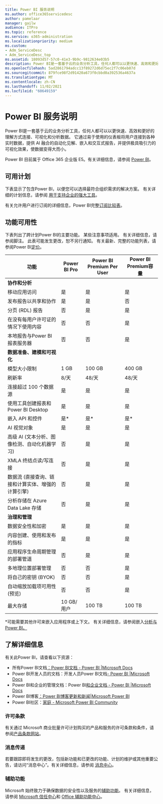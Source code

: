 ```yaml
---
title: Power BI 服务说明
ms.author: office365servicedesc
author: pamelaar
manager: gailw
audience: ITPro
ms.topic: reference
ms.service: o365-administration
ms.localizationpriority: medium
ms.custom:
- Adm_ServiceDesc
- Adm_ServiceDesc_top
ms.assetid: 18093d57-57c0-41e3-9b9c-9812634e03b5
description: Power BI是一套基于云的业务分析工具，任何人都可以以更快速、高效和更好的理解方式连接、可视化和分析数据。 通过简单易用的仪表板将用户连接到各种实时数据，提供交互式报表，并提供极具吸引力的可视化效果，使数据更加生动。
ms.openlocfilehash: 5ad2861794adcc13f89272d6d75ec2f7c06eb07d
ms.sourcegitcommit: 879fce98f2d91420a673f0cbbd0a392536a4637a
ms.translationtype: MT
ms.contentlocale: zh-CN
ms.lasthandoff: 11/02/2021
ms.locfileid: "60649159"
---
```

# <a name="power-bi-service-description"></a>Power BI 服务说明

Power BI是一套基于云的业务分析工具，任何人都可以以更快速、高效和更好的理解方式连接、可视化和分析数据。 它通过易于使用的仪表板将用户连接到各种实时数据，提供 AI 融合的自动化见解、嵌入和交互式报告，并提供极具吸引力的可视化效果，使数据变得大而小。

Power BI 目前属于 Office 365 企业版 E5。有关详细信息，请参阅 [Power BI](https://powerbi.microsoft.com)。

## <a name="available-plans"></a>可用计划

下表显示了包含Power BI，以便您可以选择最符合组织需求的解决方案。 有关详细的计划信息，请参阅 [用于支持企业的强大工具](https://www.microsoft.com/microsoft-365/enterprise/compare-office-365-plans)。

有关允许用户进行订阅的详细信息，Power BI完整[订阅比较表](https://www.microsoft.com/microsoft-365/compare-microsoft-365-enterprise-plans)。

## <a name="feature-availability"></a>功能可用性

下表列出了跨计划Power BI的主要功能。 某些注意事项适用。 有关详细信息，请参阅脚注。 此表可能发生更改，恕不另行通知。 有关最新、完整的功能列表，请参阅Power BI[定价](https://powerbi.microsoft.com/pricing/)。

| 功能 | Power BI Pro | Power BI Premium Per User | Power BI Premium容量 |
|---------|--------------|---------------------------|-------------------------------|
| **协作和分析** | | | |
| 移动应用访问 | 是 | 是 | 是 |
| 发布报告以共享和协作 | 是 | 是 | 否 |
| 分页 (RDL) 报告 | 否 | 是 | 是 |
| 在没有每用户许可证的情况下使用内容 | 否 | 否 | 是 |
| 本地报告与Power BI 报表服务器 | 否 | 否 | 是 |
| **数据准备、建模和可视化** | | | |
| 模型大小限制 | 1 GB | 100 GB | 400 GB |
| 刷新率 | 8/天 | 48/天 | 48/天 |
| 连接超过 100 个数据源 | 是 | 是 | 是 |
| 使用工具创建报表和Power BI Desktop | 是 | 是 | 是 |
| 嵌入 API 和控件 | 是* | 是* | 是* |
| AI 视觉对象 | 是 | 是 | 是 |
| 高级 AI (文本分析、图像检测、自动化机器学习)  | 否 | 是 | 是 |
| XMLA 终结点读/写连接 | 否 | 是 | 是 |
| 数据流 (直接查询、链接和计算实体、增强的计算引擎)  | 否 | 是 | 是 |
| 分析存储在 Azure Data Lake 存储 | 否 | 是 | 是 |
| **治理和管理** | | | |
| 数据安全性和加密 | 是 | 是 | 是 |
| 内容创建、使用和发布的指标 | 是 | 是 | 是 |
| 应用程序生命周期管理的部署管道 | 否 | 是 | 是 |
| 多地理位置部署管理 | 否 | 否 | 是 |
| 将自己的密钥 (BYOK)  | 否 | 否 | 是 |
| 自动缩放加载项可用性 (预览)  | 否 | 否 | 是 |
| 最大存储 | 10 GB/用户 | 100 TB | 100 TB |

*可能需要其他许可来嵌入应用程序或上下文。 有关详细信息，请参阅嵌入[分析与Power BI。](/power-bi/developer/embedded/embedding)

## <a name="learn-more"></a>了解详细信息

有关此Power BI，请查看以下资源：

- 所有Power BI文档[：Power BI文档 - Power BI |Microsoft Docs](/power-bi/)
- Power BI开发人员的文档：开发人员Power BI文档[- Power BI |Microsoft Docs](/power-bi/developer/)
- Power BI和企业的管理文档：Power BI[和企业文档 - Power BI |Microsoft Docs](/power-bi/admin/)
- Power BI博客[：Power BI博客更新和新闻|Microsoft Power BI](https://powerbi.microsoft.com/blog/)
- Power BI社区：[家庭 - Microsoft Power BI Community](https://community.powerbi.com/)

### <a name="licensing-terms"></a>许可条款

有关通过 Microsoft 商业批量许可计划购买的产品和服务的许可条款和条件，请参阅[产品条款网站](https://www.microsoft.com/licensing/terms/)。 

### <a name="messaging"></a>消息传递

若要跟踪即将发生的更改，包括新功能和已更改的功能、计划的维护或其他重要公告，请访问“消息中心”。有关详细信息，请参阅 [消息中心](/microsoft-365/admin/manage/message-center)。

### <a name="accessibility"></a>辅助功能

Microsoft 始终致力于确保数据的安全性以及服务的[辅助功能](https://www.microsoft.com/trust-center/compliance/accessibility)。 有关详细信息，请参阅 [Microsoft 信任中心](https://www.microsoft.com/trust-center)和 [Office 辅助功能中心](https://support.microsoft.com/office/office-accessibility-center-resources-for-people-with-disabilities-ecab0fcf-d143-4fe8-a2ff-6cd596bddc6d)。

